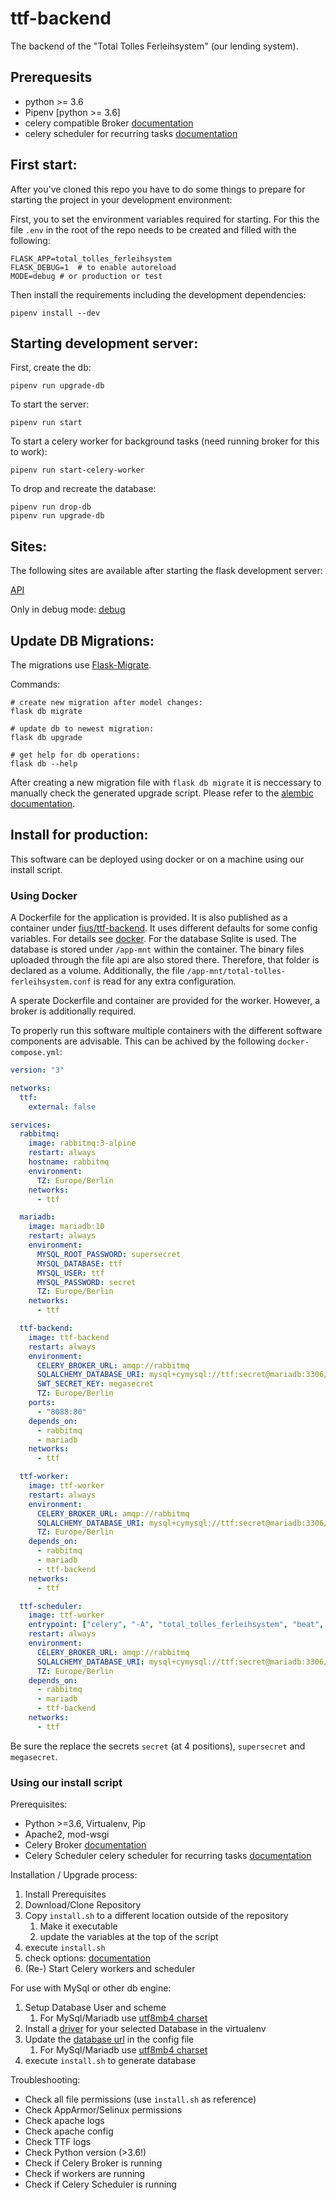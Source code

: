 # ttf-backend
The backend of the "Total Tolles Ferleihsystem" (our lending system).

## Prerequesits
- python >= 3.6
- Pipenv [python >= 3.6]
- celery compatible Broker [documentation](http://docs.celeryproject.org/en/latest/getting-started/first-steps-with-celery.html)
- celery scheduler for recurring tasks [documentation](http://docs.celeryproject.org/en/latest/userguide/periodic-tasks.html)


## First start:
After you've cloned this repo you have to do some things to prepare for starting the project in your development environment:

First, you to set the environment variables required for starting.
For this the file `.env` in the root of the repo needs to be created and filled with the following:
```
FLASK_APP=total_tolles_ferleihsystem
FLASK_DEBUG=1  # to enable autoreload 
MODE=debug # or production or test
```

Then install the requirements including the development dependencies:
```shell
pipenv install --dev
```

## Starting development server:
First, create the db:
```shell
pipenv run upgrade-db
```

To start the server:
```shell
pipenv run start
```

To start a celery worker for background tasks (need running broker for this to work):
```shell
pipenv run start-celery-worker
```

To drop and recreate the database:
```shell
pipenv run drop-db
pipenv run upgrade-db
```

## Sites:

The following sites are available after starting the flask development server:

[API](http://127.0.0.1:5000/api/doc)

Only in debug mode:
[debug](http://127.0.0.1:5000/debug)


## Update DB Migrations:

The migrations use [Flask-Migrate](flask-migrate.readthedocs.io/en/latest/).

Commands:
```shell
# create new migration after model changes:
flask db migrate

# update db to newest migration:
flask db upgrade

# get help for db operations:
flask db --help
```

After creating a new migration file with `flask db migrate` it is neccessary to manually check the generated upgrade script. Please refer to the [alembic documentation](alembic.zzzcomputing.com/en/latest/autogenerate.html#what-does-autogenerate-detect-and-what-does-it-not-detect).


## Install for production:
This software can be deployed using docker or on a machine using our install script.

### Using Docker
A Dockerfile for the application is provided.
It is also published as a container under [fius/ttf-backend](https://hub.docker.com/r/fius/ttf-backend).
It uses different defaults for some config variables. For details see [docker](docker).
For the database Sqlite is used. The database is stored under `/app-mnt` within the container.
The binary files uploaded through the file api are also stored there.
Therefore, that folder is declared as a volume.
Additionally, the file `/app-mnt/total-tolles-ferleihsystem.conf` is read for any extra configuration.

A sperate Dockerfile and container are provided for the worker.
However, a broker is additionally required.

To properly run this software multiple containers with the different software components are advisable.
This can be achived by the following `docker-compose.yml`:
```yml
version: "3"

networks:
  ttf:
    external: false

services:
  rabbitmq:
    image: rabbitmq:3-alpine
    restart: always
    hostname: rabbitmq
    environment:
      TZ: Europe/Berlin
    networks:
      - ttf

  mariadb:
    image: mariadb:10
    restart: always
    environment:
      MYSQL_ROOT_PASSWORD: supersecret
      MYSQL_DATABASE: ttf
      MYSQL_USER: ttf
      MYSQL_PASSWORD: secret
      TZ: Europe/Berlin
    networks:
      - ttf

  ttf-backend:
    image: ttf-backend
    restart: always
    environment:
      CELERY_BROKER_URL: amqp://rabbitmq
      SQLALCHEMY_DATABASE_URI: mysql+cymysql://ttf:secret@mariadb:3306/ttf
      SWT_SECRET_KEY: megasecret
      TZ: Europe/Berlin
    ports:
      - "8088:80"
    depends_on:
      - rabbitmq
      - mariadb
    networks:
      - ttf

  ttf-worker:
    image: ttf-worker
    restart: always
    environment:
      CELERY_BROKER_URL: amqp://rabbitmq
      SQLALCHEMY_DATABASE_URI: mysql+cymysql://ttf:secret@mariadb:3306/ttf
      TZ: Europe/Berlin
    depends_on:
      - rabbitmq
      - mariadb
      - ttf-backend
    networks:
      - ttf

  ttf-scheduler:
    image: ttf-worker
    entrypoint: ["celery", "-A", "total_tolles_ferleihsystem", "beat", "-s", "/app-mnt/celerybeat-schedule"]
    restart: always
    environment:
      CELERY_BROKER_URL: amqp://rabbitmq
      SQLALCHEMY_DATABASE_URI: mysql+cymysql://ttf:secret@mariadb:3306/ttf
      TZ: Europe/Berlin
    depends_on:
      - rabbitmq
      - mariadb
      - ttf-backend
    networks:
      - ttf
```
Be sure the replace the secrets `secret` (at 4 positions), `supersecret` and `megasecret`.

### Using our install script

Prerequisites:

 *  Python >=3.6, Virtualenv, Pip
 *  Apache2, mod-wsgi
 *  Celery Broker [documentation](http://docs.celeryproject.org/en/latest/getting-started/first-steps-with-celery.html)
 *  Celery Scheduler celery scheduler for recurring tasks [documentation](http://docs.celeryproject.org/en/latest/userguide/periodic-tasks.html)

Installation / Upgrade process:

 1. Install Prerequisites
 2. Download/Clone Repository
 3. Copy `install.sh` to a different location outside of the repository
     1. Make it executable
     2. update the variables at the top of the script
 4. execute `install.sh`
 5. check options: [documentation](options.md)
 6. (Re-) Start Celery workers and scheduler

For use with MySql or other db engine:

 1. Setup Database User and scheme
     1. For MySql/Mariadb use [utf8mb4 charset](http://dev.mysql.com/doc/refman/5.5/en/charset-unicode-utf8mb4.html)
 2. Install a [driver](http://docs.sqlalchemy.org/en/latest/dialects/mysql.html) for your selected Database in the virtualenv
 3. Update the [database url](http://docs.sqlalchemy.org/en/latest/core/engines.html#database-urls) in the config file
     1. For MySql/Mariadb use [utf8mb4 charset](http://docs.sqlalchemy.org/en/latest/dialects/mysql.html?highlight=utf8mb4#charset-selection)
 4. execute `install.sh` to generate database

Troubleshooting:

 *  Check all file permissions (use `install.sh` as reference)
 *  Check AppArmor/Selinux permissions
 *  Check apache logs
 *  Check apache config
 *  Check TTF logs
 *  Check Python version (>3.6!)
 *  Check if Celery Broker is running
 *  Check if workers are running
 *  Check if Celery Scheduler is running
